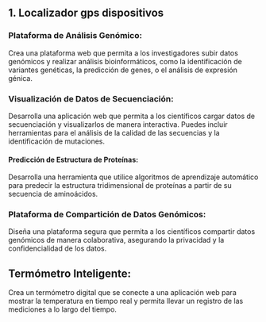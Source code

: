 ## 1. Localizador gps dispositivos

### Plataforma de Análisis Genómico: 
Crea una plataforma web que permita a los investigadores subir datos genómicos y realizar análisis bioinformáticos, como la identificación de variantes genéticas, la predicción de genes, o el análisis de expresión génica.

### Visualización de Datos de Secuenciación: 
Desarrolla una aplicación web que permita a los científicos cargar datos de secuenciación y visualizarlos de manera interactiva. Puedes incluir herramientas para el análisis de la calidad de las secuencias y la identificación de mutaciones.

#### Predicción de Estructura de Proteínas: 
Desarrolla una herramienta que utilice algoritmos de aprendizaje automático para predecir la estructura tridimensional de proteínas a partir de su secuencia de aminoácidos.

### Plataforma de Compartición de Datos Genómicos: 
Diseña una plataforma segura que permita a los científicos compartir datos genómicos de manera colaborativa, asegurando la privacidad y la confidencialidad de los datos.

## Termómetro Inteligente: 
Crea un termómetro digital que se conecte a una aplicación web para mostrar la temperatura en tiempo real y permita llevar un registro de las mediciones a lo largo del tiempo.
